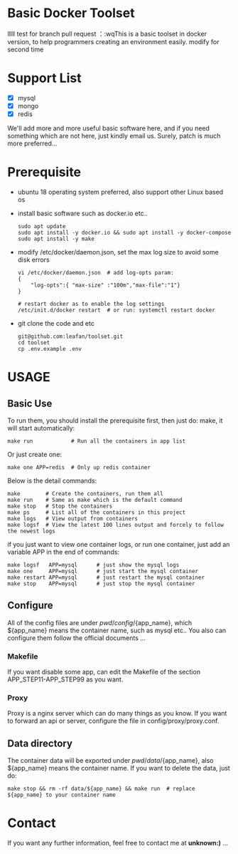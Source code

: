 # Basic Docker Toolset 

lllll test for branch pull request ：:wqThis is a basic toolset in docker version, to help programmers creating an environment easily.
modify for second time

# Support List
- [x] mysql
- [x] mongo
- [x] redis

We'll add more and more useful basic software here, and if you need something which are not here, just kindly email us.
Surely, patch is much more preferred...

# Prerequisite

+ ubuntu 18 operating system preferred, also support other Linux based os
+ install basic software such as docker.io etc..
    ```
    sudo apt update
    sudo apt install -y docker.io && sudo apt install -y docker-compose
    sudo apt install -y make
    ```
+ modify /etc/docker/daemon.json, set the max log size to avoid some disk errors
    ```
    vi /etc/docker/daemon.json  # add log-opts param:
    {
        "log-opts":{ "max-size" :"100m","max-file":"1"}
    }
    
    # restart docker as to enable the log settings
    /etc/init.d/docker restart  # or run: systemctl restart docker
    ```

+ git clone the code and etc
    ```
    git@github.com:leafan/toolset.git
    cd toolset
    cp .env.example .env
    ```

# USAGE

## Basic Use

To run them, you should install the prerequisite first, then just do: make, it will start automatically:
```
make run            # Run all the containers in app list
```

Or just create one:
```
make one APP=redis  # Only up redis container
```

Below is the detail commands:
```
make        # Create the containers, run them all
make run    # Same as make which is the default command
make stop   # Stop the containers
make ps     # List all of the containers in this project
make logs   # View output from containers
make logsf  # View the latest 100 lines output and forcely to follow the newest logs
```

if you just want to view one container logs, or run one container, just add an variable APP in the end of commands:

```
make logsf   APP=mysql      # just show the mysql logs
make one     APP=mysql      # just start the mysql container
make restart APP=mysql      # just restart the mysql container
make stop    APP=mysql      # just stop the mysql container
```

## Configure
All of the config files are under ${pwd}/config/${app_name}, which ${app_name} means the container name, such as mysql etc..
You also can configure them follow the official documents ... 

### Makefile
If you want disable some app, can edit the Makefile of the section APP_STEP11-APP_STEP99 as you want.

### Proxy
Proxy is a nginx server which can do many things as you know.
If you want to forward an api or server, configure the file in config/proxy/proxy.conf.

## Data directory
The container data will be exported under ${pwd}/data/${app_name}, also ${app_name} means the container name.
If you want to delete the data, just do: 
```
make stop && rm -rf data/${app_name} && make run  # replace ${app_name} to your container name
```

# Contact

If you want any further information, feel free to contact me at  **unknown:)** ...
